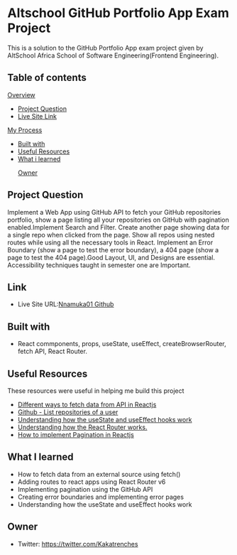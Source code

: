 <h1>Altschool GitHub Portfolio App Exam Project</h1>
<p>This is a solution to the GitHub Portfolio App exam project given by AltSchool Africa School of Software Engineering(Frontend Engineering).</p>
<h2>Table of contents</h2>
<a href="">Overview</a>
<ul>
  <li><a href="#pq">Project Question</a></li>
  <li><a href="#ls">Live Site Link</a></li>
</ul>
<a href="">My Process</a>
<ul>
  <li><a href="#to">Built with</a></li>
  <li><a href="#ur">Useful Resources</a></li>
  <li><a href="#wil">What i learned</a></li>
</ul>
<ul>
 <a href="#or">Owner</a>
</ul>
<h2 id="pq">Project Question</h2>
<p>Implement a Web App using GitHub API to fetch your GitHub repositories portfolio, show a page listing all your repositories on GitHub with pagination enabled.Implement Search and Filter. Create another page showing data for a single repo when clicked from the page. Show all repos using nested routes while using all the necessary tools in React.    Implement an Error Boundary (show a page to test the error boundary), a 404 page  (show a page to test the 404 page).Good Layout, UI, and Designs are essential. Accessibility techniques taught in semester one are Important.</p>
<h2 id="ls">Link</h2>
<ul>
  <li>Live Site URL:<a href="https://github-portfolio-app-beryl.vercel.app/">Nnamuka01 Github</a></li>
</ul>
<h2 id="to">Built with</h2>
<ul>
  <li>React commponents, props, useState, useEffect, createBrowserRouter, fetch API, React Router.</li>
</ul>
<h2 id=ur>Useful Resources</h2>
<p>These resources were useful in helping me build this project</p>
<ul>
  <li><a href="https://statusneo.com/different-ways-to-fetch-data-from-api-in-reactjs/">Different ways to fetch data from API in Reactjs</li>
  <li><a href="https://docs.github.com/en/rest/repos/repos?apiVersion=2022-11-28#list-repositories-for-a-user">Github - List repositories of a user</li>
  <li><a href="https://react.dev/">Understanding how the useState and useEffect hooks work</li>
  <li><a href="https://reactrouter.com/en/main/start/tutorial">Understanding how the React Router works.</li>
  <li><a href="https://dev.to/canhamzacode/how-to-implement-pagination-with-reactjs-2b04">How to implement Pagination in Reactjs</a></li>
</ul>
<h2 id="wil">What I learned</h2>
<ul>
  <li>How to fetch data from an external source using fetch()</li>
  <li>Adding routes to react apps using React Router v6</li>
  <li>Implementing pagination using the GitHub API</li>
  <li>Creating error boundaries and implementing error pages</li>
  <li>Understanding how the useState and useEffect hooks work</li>
</ul>
<h2 id="or">Owner</h2>
<ul>
  <li>Twitter: <a href="https://twitter.com/Kakatrenches">https://twitter.com/Kakatrenches</a></li>
</ul>








